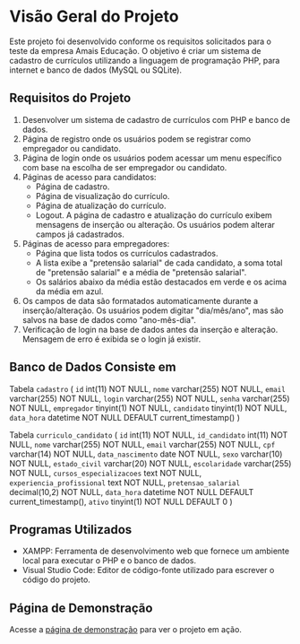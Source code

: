 # Visão Geral do Projeto

Este projeto foi desenvolvido conforme os requisitos solicitados para o teste da empresa Amais Educação. O objetivo é criar um sistema de cadastro de currículos utilizando a linguagem de programação PHP, para internet e banco de dados (MySQL ou SQLite).

## Requisitos do Projeto

1. Desenvolver um sistema de cadastro de currículos com PHP e banco de dados.
2. Página de registro onde os usuários podem se registrar como empregador ou candidato.
3. Página de login onde os usuários podem acessar um menu específico com base na escolha de ser empregador ou candidato.
4. Páginas de acesso para candidatos:
   - Página de cadastro.
   - Página de visualização do currículo.
   - Página de atualização do currículo.
   - Logout.
   A página de cadastro e atualização do currículo exibem mensagens de inserção ou alteração. Os usuários podem alterar campos já cadastrados.
5. Páginas de acesso para empregadores:
   - Página que lista todos os currículos cadastrados.
   - A lista exibe a "pretensão salarial" de cada candidato, a soma total de "pretensão salarial" e a média de "pretensão salarial".
   - Os salários abaixo da média estão destacados em verde e os acima da média em azul.
6. Os campos de data são formatados automaticamente durante a inserção/alteração. Os usuários podem digitar "dia/mês/ano", mas são salvos na base de dados como "ano-mês-dia".
7. Verificação de login na base de dados antes da inserção e alteração. Mensagem de erro é exibida se o login já existir.

## Banco de Dados Consiste em

Tabela `cadastro` (
  `id` int(11) NOT NULL,
  `nome` varchar(255) NOT NULL,
  `email` varchar(255) NOT NULL,
  `login` varchar(255) NOT NULL,
  `senha` varchar(255) NOT NULL,
  `empregador` tinyint(1) NOT NULL,
  `candidato` tinyint(1) NOT NULL,
  `data_hora` datetime NOT NULL DEFAULT current_timestamp()
)

Tabela `curriculo_candidato` (
  `id` int(11) NOT NULL,
  `id_candidato` int(11) NOT NULL,
  `nome` varchar(255) NOT NULL,
  `email` varchar(255) NOT NULL,
  `cpf` varchar(14) NOT NULL,
  `data_nascimento` date NOT NULL,
  `sexo` varchar(10) NOT NULL,
  `estado_civil` varchar(20) NOT NULL,
  `escolaridade` varchar(255) NOT NULL,
  `cursos_especializacoes` text NOT NULL,
  `experiencia_profissional` text NOT NULL,
  `pretensao_salarial` decimal(10,2) NOT NULL,
  `data_hora` datetime NOT NULL DEFAULT current_timestamp(),
  `ativo` tinyint(1) NOT NULL DEFAULT 0
)

## Programas Utilizados

- XAMPP: Ferramenta de desenvolvimento web que fornece um ambiente local para executar o PHP e o banco de dados.
- Visual Studio Code: Editor de código-fonte utilizado para escrever o código do projeto.

## Página de Demonstração

Acesse a [página de demonstração](https://desafio-programacao.000webhostapp.com/index.php) para ver o projeto em ação.